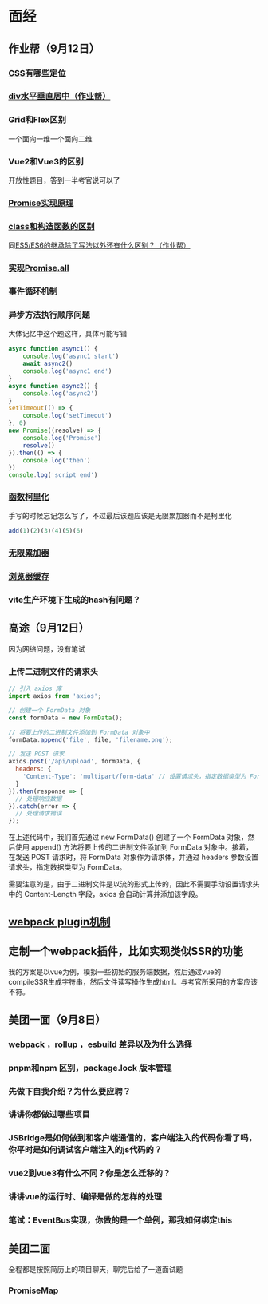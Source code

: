 # 面经

## 作业帮（9月12日）

### [CSS有哪些定位](/studyLib/questions/001CSS.html#css有哪些定位-美图)

### [div水平垂直居中（作业帮）](/studyLib/questions/001CSS.html#div水平垂直居中-作业帮)

### Grid和Flex区别

一个面向一维一个面向二维

### Vue2和Vue3的区别

开放性题目，答到一半考官说可以了

### [Promise实现原理](/studyLib/coding/001es.html#promise)

### [class和构造函数的区别](https://github.com/Advanced-Frontend/Daily-Interview-Question/issues/20)

同[ES5/ES6的继承除了写法以外还有什么区别？（作业帮）](/studyLib/questions/003JS.html#es5-es6的继承除了写法以外还有什么区别-作业帮)

### [实现Promise.all](/studyLib/coding/001es.html#promise-all)

### [事件循环机制](/studyLib/questions/002Browser.html#从输入url到页面加载过程-作业帮)

### 异步方法执行顺序问题

大体记忆中这个题这样，具体可能写错

```js
async function async1() {
    console.log('async1 start')
    await async2()
    console.log('async1 end')
}
async function async2() {
    console.log('async2')
}
setTimeout(() => {
    console.log('setTimeout')
}, 0)
new Promise((resolve) => {
    console.log('Promise')
    resolve()
}).then(() => {
    console.log('then')
})
console.log('script end')
```

### [函数柯里化](/studyLib/coding/002lodash.html#柯里化)

手写的时候忘记怎么写了，不过最后该题应该是无限累加器而不是柯里化

```js
add(1)(2)(3)(4)(5)(6)
```

### [无限累加器](/studyLib/coding/002lodash.html#柯里化)

### [浏览器缓存](/studyLib/questions/002Browser.html#cache-control)

### vite生产环境下生成的hash有问题？

## 高途（9月12日）

因为网络问题，没有笔试

### 上传二进制文件的请求头

```js
// 引入 axios 库
import axios from 'axios';

// 创建一个 FormData 对象
const formData = new FormData();

// 将要上传的二进制文件添加到 FormData 对象中
formData.append('file', file, 'filename.png');

// 发送 POST 请求
axios.post('/api/upload', formData, {
  headers: {
    'Content-Type': 'multipart/form-data' // 设置请求头，指定数据类型为 FormData
  }
}).then(response => {
  // 处理响应数据
}).catch(error => {
  // 处理请求错误
});
```

在上述代码中，我们首先通过 new FormData() 创建了一个 FormData 对象，然后使用 append() 方法将要上传的二进制文件添加到 FormData 对象中。接着，在发送 POST 请求时，将 FormData 对象作为请求体，并通过 headers 参数设置请求头，指定数据类型为 FormData。

需要注意的是，由于二进制文件是以流的形式上传的，因此不需要手动设置请求头中的 Content-Length 字段，axios 会自动计算并添加该字段。

## [webpack plugin机制](/studyLib/engineering/002webpack配置.html#插件架构)

## 定制一个webpack插件，比如实现类似SSR的功能

我的方案是以vue为例，模拟一些初始的服务端数据，然后通过vue的compileSSR生成字符串，然后文件读写操作生成html。与考官所采用的方案应该不符。

## 美团一面（9月8日）

### webpack ，rollup ，esbuild 差异以及为什么选择

### pnpm和npm 区别，package.lock 版本管理

### 先做下自我介绍？为什么要应聘？

### 讲讲你都做过哪些项目

### JSBridge是如何做到和客户端通信的，客户端注入的代码你看了吗，你平时是如何调试客户端注入的js代码的？

### vue2到vue3有什么不同？你是怎么迁移的？

### 讲讲vue的运行时、编译是做的怎样的处理

### 笔试：EventBus实现，你做的是一个单例，那我如何绑定this

## 美团二面

全程都是按照简历上的项目聊天，聊完后给了一道面试题

### PromiseMap
